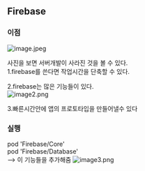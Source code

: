 ## Firebase 

### 이점 


![image.jpeg](/Users/PARKHASIK/Downloads)

사진을 보면 서버개발이 사라진 것을 볼 수 있다.   
1.firebase를 쓴다면 작업시간을 단축할 수 있다. 

2.firebase는 많은 기능들이 있다.   
![image2.png](/Users/PARKHASIK/Downloads)  

3.빠른시간안에 앱의 프로토타입을 만들어낼수 있다

### 실행 

pod 'Firebase/Core'  
pod 'Firebase/Database'  
--> 이 기능들을 추가해줌
![image3.png](/Users/PARKHASIK/Downloads)  